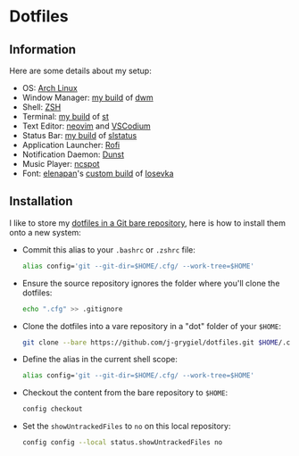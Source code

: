 # Dotfiles

## Information

Here are some details about my setup:

- OS: [Arch Linux](https://artixlinux.org/)
- Window Manager: [my build](https://github.com/j-grygiel/dwm) of [dwm](https://dwm.suckless.org/)
- Shell: [ZSH](https://www.zsh.org/)
- Terminal: [my build](https://github.com/j-grygiel/st) of [st](https://tools.suckless.org/slstatus/)
- Text Editor: [neovim](https://neovim.io/) and [VSCodium](https://vscodium.com/)
- Status Bar: [my build](https://github.com/j-grygiel/slstatus) of [slstatus](https://st.suckless.org/)
- Application Launcher: [Rofi](https://github.com/davatorium/rofi)
- Notification Daemon: [Dunst](https://dunst-project.org/)
- Music Player: [ncspot](https://github.com/hrkfdn/ncspot)
- Font: [elenapan](https://github.com/elenapan)'s [custom build](https://www.dropbox.com/s/nqyurzy8wcupkkz/myosevka.zip?dl=0) of [Iosevka](https://github.com/be5invis/Iosevka)

## Installation

I like to store my [dotfiles in a Git bare repository](https://www.atlassian.com/git/tutorials/dotfiles), here is how to install them onto a new system:

- Commit this alias to your `.bashrc` or `.zshrc` file:

    ``` bash
    alias config='git --git-dir=$HOME/.cfg/ --work-tree=$HOME'
    ```

- Ensure the source repository ignores the folder where you'll clone the dotfiles:

    ``` bash
    echo ".cfg" >> .gitignore
    ```

- Clone the dotfiles into a vare repository in a "dot" folder of your `$HOME`:

    ``` bash
    git clone --bare https://github.com/j-grygiel/dotfiles.git $HOME/.cfg
    ```

- Define the alias in the current shell scope:

    ``` bash
    alias config='git --git-dir=$HOME/.cfg/ --work-tree=$HOME'
    ```

- Checkout the content from the bare repository to `$HOME`:

    ``` bash
    config checkout
    ```

- Set the `showUntrackedFiles` to `no` on this local repository:

    ``` bash
    config config --local status.showUntrackedFiles no
    ```
